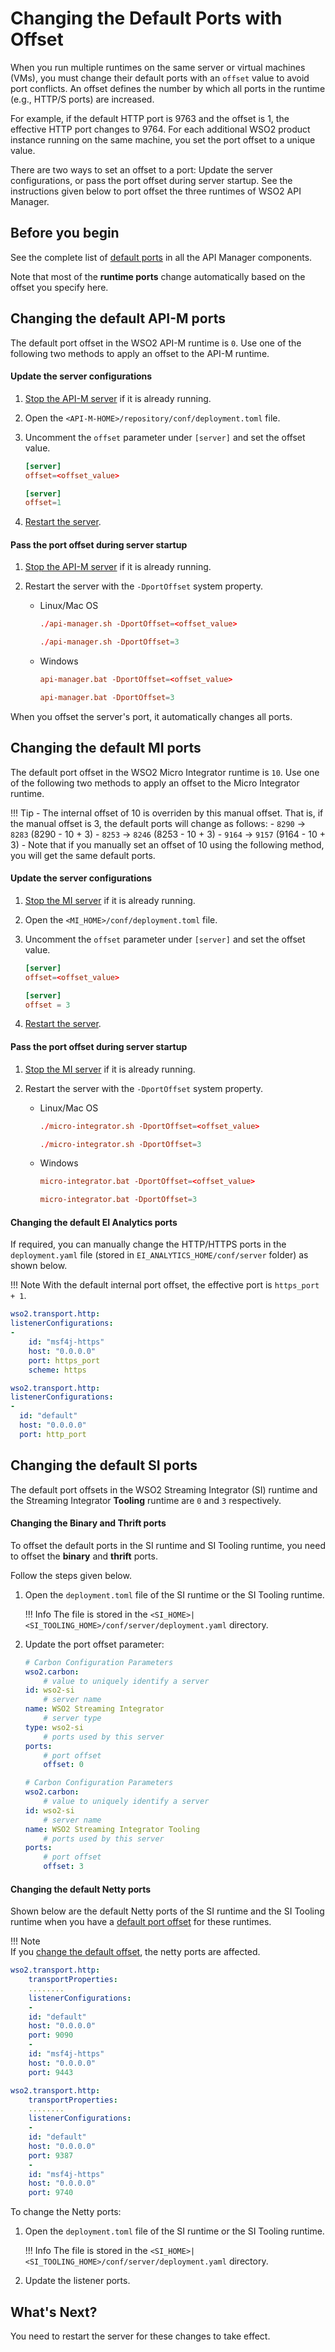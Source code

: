 # Changing the Default Ports with Offset

When you run multiple runtimes on the same server or virtual machines (VMs), you must change their default ports with an `offset` value to avoid port conflicts. An offset defines the number by which all ports in the runtime (e.g., HTTP/S ports) are increased. 

For example, if the default HTTP port is 9763 and the offset is 1, the effective HTTP port changes to 9764. For each additional WSO2 product instance running on the same machine, you set the port offset to a unique value.

There are two ways to set an offset to a port: Update the server configurations, or pass the port offset during server startup. See the instructions given below to port offset the three runtimes of WSO2 API Manager.

## Before you begin

See the complete list of [default ports]({{base_path}}/administer/product-configurations/default-product-ports/) in all the API Manager components.

Note that most of the **runtime ports** change automatically based on the offset you specify here.

## Changing the default API-M ports

The default port offset in the WSO2 API-M runtime is `0`. Use one of the following two methods to apply an offset to the API-M runtime.

#### Update the server configurations

1. [Stop the API-M server]({{base_path}}/install-and-setup/install/installing-the-product/running-the-api-m/#stopping-the-server) if it is already running.

2.  Open the `<API-M-HOME>/repository/conf/deployment.toml` file.

3.  Uncomment the `offset` parameter under `[server]` and set the offset value.


    ```toml tab="Format"
    [server]
    offset=<offset_value>
    ```

    ```toml tab="Example"
    [server]
    offset=1
    ```

4. [Restart the server]({{base_path}}/install-and-setup/install/installing-the-product/running-the-api-m/).

#### Pass the port offset during server startup

1.  [Stop the API-M server]({{base_path}}/install-and-setup/install/installing-the-product/running-the-api-m/#stopping-the-server) if it is already running.

2.  Restart the server with the `-DportOffset` system property.

    - Linux/Mac OS
    
        ```toml tab="Format"
        ./api-manager.sh -DportOffset=<offset_value>
        ```
        
        ```toml tab="Example"
        ./api-manager.sh -DportOffset=3
        ```
        
    - Windows
    
        ```toml tab="Format"
        api-manager.bat -DportOffset=<offset_value>
        ```
        
        ```toml tab="Example"
        api-manager.bat -DportOffset=3
        ```

When you offset the server's port, it automatically changes all ports. 

## Changing the default MI ports

The default port offset in the WSO2 Micro Integrator runtime is `10`. Use one of the following two methods to apply an offset to the Micro Integrator runtime.

!!! Tip
	-	The internal offset of 10 is overriden by this manual offset. That is, if the manual offset is 3, the default ports will change as follows:
		- `8290` -> `8283` (8290 - 10 + 3)
		- `8253` -> `8246` (8253 - 10 + 3)
		- `9164` -> `9157` (9164 - 10 + 3)
	-	Note that if you manually set an offset of 10 using the following method, you will get the same default ports.

#### Update the server configurations

1. [Stop the MI server]({{base_path}}/install-and-setup/install/installing-the-product/running-the-api-m/#stopping-the-server) if it is already running.

2.  Open the `<MI_HOME>/conf/deployment.toml` file.

3.  Uncomment the `offset` parameter under `[server]` and set the offset value.

    ```toml tab="Format"
    [server]
    offset=<offset_value>
    ```

    ```toml  tab="Example"
    [server]
    offset = 3
    ```

4. [Restart the server]({{base_path}}/install-and-setup/install/installing-the-product/running-the-api-m/).

#### Pass the port offset during server startup

1.  [Stop the MI server]({{base_path}}/install-and-setup/install/installing-the-product/running-the-api-m/#stopping-the-server) if it is already running.

2.  Restart the server with the `-DportOffset` system property.

    - Linux/Mac OS
    
        ```toml tab="Format"
        ./micro-integrator.sh -DportOffset=<offset_value>
        ```
        
        ```toml tab="Example"
        ./micro-integrator.sh -DportOffset=3
        ```
        
    - Windows
    
        ```toml tab="Format"
        micro-integrator.bat -DportOffset=<offset_value>
        ```
        
        ```toml tab="Example"
        micro-integrator.bat -DportOffset=3
        ```

#### Changing the default EI Analytics ports

If required, you can manually change the HTTP/HTTPS ports in the `deployment.yaml` file (stored in `EI_ANALYTICS_HOME/conf/server` folder) as shown below.

!!! Note
    With the default internal port offset, the effective port is <code>https_port + 1</code>.

```yaml tab='HTTPS Port'
wso2.transport.http:            
listenerConfigurations:
-
	id: "msf4j-https"
	host: "0.0.0.0"
	port: https_port
	scheme: https
```

```yaml tab='HTTP Port'
wso2.transport.http:
listenerConfigurations:
-
  id: "default"
  host: "0.0.0.0"
  port: http_port
```

## Changing the default SI ports

The default port offsets in the WSO2 Streaming Integrator (SI) runtime and the Streaming Integrator **Tooling** runtime are `0` and `3` respectively. 

#### Changing the Binary and Thrift ports

To offset the default ports in the SI runtime and SI Tooling runtime, you need to offset the **binary** and **thrift** ports.

Follow the steps given below.

1.  Open the `deployment.toml` file of the SI runtime or the SI Tooling runtime.
    
    !!! Info
        The file is stored in the `<SI_HOME>|<SI_TOOLING_HOME>/conf/server/deployment.yaml` directory. 

2.  Update the port offset parameter:

    ```yaml tab="SI Runtime Configuration"
    # Carbon Configuration Parameters
    wso2.carbon:
        # value to uniquely identify a server
    id: wso2-si
        # server name
    name: WSO2 Streaming Integrator
        # server type
    type: wso2-si
        # ports used by this server
    ports:
        # port offset
        offset: 0
    ```

    ```yaml tab="Tooling Runtime Configuration"
    # Carbon Configuration Parameters
    wso2.carbon:
        # value to uniquely identify a server
    id: wso2-si
        # server name
    name: WSO2 Streaming Integrator Tooling
        # ports used by this server
    ports:
        # port offset
        offset: 3
    ```

#### Changing the default Netty ports

Shown below are the default Netty ports of the SI runtime and the SI Tooling runtime when you have a [default port offset](#changing-the-binary-and-thrift-ports) for these runtimes.

!!! Note   
    If you [change the default offset](#changing-the-binary-and-thrift-ports), the netty ports are affected.

```yaml tab="SI Runtime"
wso2.transport.http:
    transportProperties:
    ........
    listenerConfigurations:
    -
    id: "default"
    host: "0.0.0.0"
    port: 9090
    -
    id: "msf4j-https"
    host: "0.0.0.0"
    port: 9443
```

```yaml tab="SI Tooling"
wso2.transport.http:
    transportProperties:
    ........
    listenerConfigurations:
    -
    id: "default"
    host: "0.0.0.0"
    port: 9387
    -
    id: "msf4j-https"
    host: "0.0.0.0"
    port: 9740
```

To change the Netty ports:

1.  Open the `deployment.toml` file of the SI runtime or the SI Tooling runtime.
    
    !!! Info
        The file is stored in the `<SI_HOME>|<SI_TOOLING_HOME>/conf/server/deployment.yaml` directory. 

2.  Update the listener ports.
    

## What's Next?

You need to restart the server for these changes to take effect.
